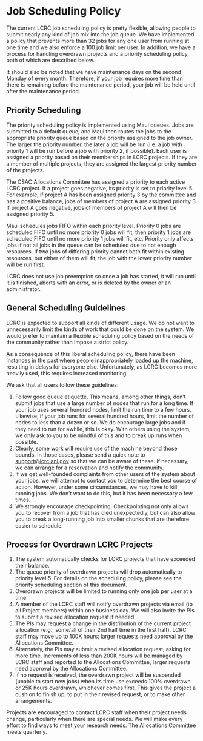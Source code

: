 # Job Scheduling Policy

The current LCRC job scheduling policy is pretty flexible, allowing people to submit nearly any kind of job mix into the job queue. We have implemented a policy that prevents more than 32 jobs for any one user from running at one time and we also enforce a 100 job limit per user. In addition, we have a process for handling overdrawn projects and a priority scheduling policy, both of which are described below.

It should also be noted that we have maintenance days on the second Monday of every month. Therefore, if your job requires more time than there is remaining before the maintenance period, your job will be held until after the maintenance period.

## Priority Scheduling
The priority scheduling policy is implemented using Maui queues. Jobs are submitted to a default queue, and Maui then routes the jobs to the appropriate priority queue based on the priority assigned to the job owner. The larger the priority number, the later a job will be run (i.e. a job with priority 1 will be run before a job with priority 2, if possible). Each user is assigned a priority based on their memberships in LCRC projects. If they are a member of multiple projects, they are assigned the largest priority number of the projects.

The CSAC Allocations Committee has assigned a priority to each active LCRC project. If a project goes negative, its priority is set to priority level 5. For example, if project A has been assigned priority 3 by the committee and has a positive balance, jobs of members of project A are assigned priority 3. If project A goes negative, jobs of members of project A will then be assigned priority 5.

Maui schedules jobs FIFO within each priority level. Priority 0 jobs are scheduled FIFO until no more priority 0 jobs will fit, then priority 1 jobs are scheduled FIFO until no more priority 1 jobs will fit, etc. Priority only affects jobs if not all jobs in the queue can be scheduled due to not enough resources. If two jobs of differing priority cannot both fit within existing resources, but either of them will fit, the job with the lower priority number will be run first.

LCRC does not use job preemption so once a job has started, it will run until it is finished, aborts with an error, or is deleted by the owner or an administrator.

## General Scheduling Guidelines
LCRC is expected to support all kinds of different usage. We do not want to unnecessarily limit the kinds of work that could be done on the system. We would prefer to maintain a flexible scheduling policy based on the needs of the community rather than impose a strict policy.

As a consequence of this liberal scheduling policy, there have been instances in the past where people inappropriately loaded up the machine, resulting in delays for everyone else. Unfortunately, as LCRC becomes more heavily used, this requires increased monitoring.

We ask that all users follow these guidelines:

1. Follow good queue etiquette. This means, among other things, don’t submit jobs that use a large number of nodes that run for a long time. If your job uses several hundred nodes, limit the run time to a few hours. Likewise, if your job runs for several hundred hours, limit the number of nodes to less than a dozen or so. We do encourage large jobs and if they need to run for awhile, this is okay. With others using the system, we only ask to you to be mindful of this and to break up runs when possible.
2. Clearly, some work will require use of the machine beyond those bounds. In those cases, please send a quick note to support@lcrc.anl.gov so that we can be aware of these. If necessary, we can arrange for a reservation and notify the community.
3. If we get well-founded complaints from other users of the system about your jobs, we will attempt to contact you to determine the best course of action. However, under some circumstances, we may have to kill running jobs. We don’t want to do this, but it has been necessary a few times.
4. We strongly encourage checkpointing. Checkpointing not only allows you to recover from a job that has died unexpectedly, but can also allow you to break a long-running job into smaller chunks that are therefore easier to schedule.

## Process for Overdrawn LCRC Projects
1. The system automatically checks for LCRC projects that have exceeded their balance.
2. The queue priority of overdrawn projects will drop automatically to priority level 5. For details on the scheduling policy, please see the priority scheduling section of this document.
3. Overdrawn projects will be limited to running only one job per user at a time.
4. A member of the LCRC staff will notify overdrawn projects via email (to all Project members) within one business day. We will also invite the PIs to submit a revised allocation request if needed.
5. The PIs may request a change in the distribution of the current project allocation (e.g., some/all of their 2nd half time in the first half). LCRC staff may move up to 100K hours; larger requests need approval by the Allocations Committee.
6. Alternately, the PIs may submit a revised allocation request, asking for more time. Increments of less than 200K hours will be managed by LCRC staff and reported to the Allocations Committee; larger requests need approval by the Allocations Committee.
7. If no request is received, the overdrawn project will be suspended (unable to start new jobs) when its time use exceeds 100% overdrawn or 25K hours overdrawn, whichever comes first. This gives the project a cushion to finish up, to put in their revised request, or to make other arrangements.

Projects are encouraged to contact LCRC staff when their project needs change, particularly when there are special needs. We will make every effort to find ways to meet your research needs. The Allocations Committee meets quarterly.
